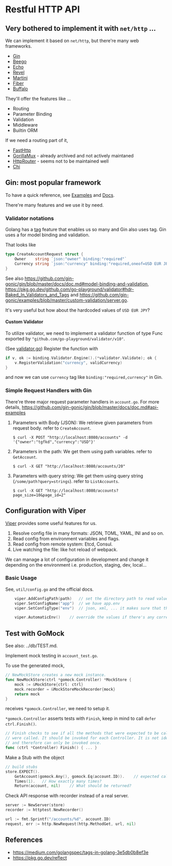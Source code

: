 # Restful HTTP API

## Very bothered to implement it with `net/http` ...

We can implement it based on `net/http`, but there're many web frameworks.

- [Gin](https://github.com/gin-gonic/gin)
- [Beego](https://github.com/beego/beego)
- [Echo](https://echo.labstack.com/)
- [Revel](https://revel.github.io/)
- [Martini](https://github.com/go-martini/martini)
- [Fiber](https://github.com/gofiber/fiber)
- [Buffalo](https://gobuffalo.io/)

They'll offer the features like ...

- Routing
- Parameter Binding
- Validation
- Middleware
- Builtin ORM

If we need a routing part of it,

- [FastHttp](https://github.com/valyala/fasthttp)
- [GorillaMux](https://github.com/gorilla#gorilla-toolkit) - already archived and not actively maintaned
- [HttpRouter](https://github.com/julienschmidt/httprouter) - seems not to be maintained well
- [Chi](https://github.com/go-chi/chi)

## Gin: most popular framework

To have a quick reference, see [Examples](https://github.com/gin-gonic/examples)
and [Docs](https://github.com/gin-gonic/gin/blob/master/docs/doc.md).

There're many features and we use it by need.

### Validator notations

Golang has a [tag](https://zetcode.com/golang/struct-tag/) feature that enables us so many and Gin also uses tag.
Gin uses a for model binding and validation.

That looks like

```go
type CreateAccountRequest struct {
	Owner    string `json:"owner" binding:"required"`
	Currency string `json:"currency" binding:"required,oneof=USD EUR JPY"`
}
```

See also https://github.com/gin-gonic/gin/blob/master/docs/doc.md#model-binding-and-validation, https://pkg.go.dev/github.com/go-playground/validator#hdr-Baked_In_Validators_and_Tags and https://github.com/gin-gonic/examples/blob/master/custom-validation/server.go.

It's very useful but how about the hardcoded values of `USD EUR JPY`?

#### Custom Validator

To utilize validator, we need to implement a validator function of type Func exported by `"github.com/go-playground/validator/v10"`.

(See [validator.go](./validator.go))
Register the function with

```go
if v, ok := binding.Validator.Engine().(*validator.Validate); ok {
    v.RegisterValidation("currency", validCurrency)
}
```

and now we can use `currency` tag like `binding:"required,currency"` in Gin.

### Simple Request Handlers with Gin

There're three major request parameter handlers in `account.go`.
For more details, https://github.com/gin-gonic/gin/blob/master/docs/doc.md#api-examples 

1. Parameters with Body (JSON): We retrieve given parameters from request body. refer to `CreateAccount`.
    ```
    $ curl -X POST "http://localhost:8080/accounts" -d '{"owner":"tgfkd","currency":"USD"}'
    ```
2. Parameters in the path: We get them using path variables. refer to `GetAccount`.
    ```
    $ curl -X GET "http://localhost:8080/accounts/20"
    ```
3. Parameters with query string: We get them using query string (`/some/path?query=strings`). refer to `ListAccounts`.
    ```
    $ curl -X GET "http://localhost:8080/accounts?page_size=10&page_id=2"
    ```

## Configuration with Viper

[Viper](https://github.com/spf13/viper) provides some useful features for us.

1. Resolve config file in many formats: JSON, TOML, YAML, INI and so on.
2. Read config from environment variables and flags.
3. Read config from remote system: Etcd, Consul.
4. Live watching the file: like hot reload of webpack.

We can manage a lot of configuration in development and change it depending on the environment i.e. production, staging, dev, local...

### Basic Usage

See, `util/config.go` and the official docs.

```go
    viper.AddConfigPath(path)   // set the directory path to read values from
	viper.SetConfigName("app")  // we have app.env
	viper.SetConfigType("env")	// json, xml, ... it makes sure that the file follows the correct format and has the correct extension.

	viper.AutomaticEnv()    // override the values if there's any corresponding named env var.
```

## Test with GoMock

See also: ../db/TEST.md.

Implement mock testing in `account_test.go`.

To use the generated mock,
```go
// NewMockStore creates a new mock instance.
func NewMockStore(ctrl *gomock.Controller) *MockStore {
	mock := &MockStore{ctrl: ctrl}
	mock.recorder = &MockStoreMockRecorder{mock}
	return mock
}
```

receives `*gomock.Controller`, we need to setup it.

`*gomock.Controller` asserts tests with `Finish`, keep in mind to call `defer ctrl.Finish()`.

```go
// Finish checks to see if all the methods that were expected to be called
// were called. It should be invoked for each Controller. It is not idempotent
// and therefore can only be invoked once.
func (ctrl *Controller) Finish() { ... }
```

Make a Stub with the object

```go
// build stubs
store.EXPECT().
    GetAccount(gomock.Any(), gomock.Eq(account.ID)).	// expected call of GetAccount
    Times(1).	// How exactly many times?
    Return(account, nil)	// What should be returned?
```

Check API response with recorder instead of a real server.

```go
server := NewServer(store)
recorder := httptest.NewRecorder()

url := fmt.Sprintf("/accounts/%d", account.ID)
request, err := http.NewRequest(http.MethodGet, url, nil)
```

## References

- https://medium.com/golangspec/tags-in-golang-3e5db0b8ef3e
- https://pkg.go.dev/reflect
